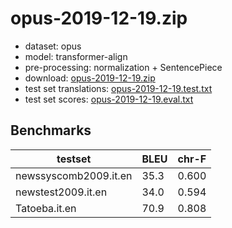 # opus-2019-12-19.zip

* dataset: opus
* model: transformer-align
* pre-processing: normalization + SentencePiece
* download: [opus-2019-12-19.zip](https://object.pouta.csc.fi/OPUS-MT-dev/it-en/opus-2019-12-19.zip)
* test set translations: [opus-2019-12-19.test.txt](https://object.pouta.csc.fi/OPUS-MT-dev/it-en/opus-2019-12-19.test.txt)
* test set scores: [opus-2019-12-19.eval.txt](https://object.pouta.csc.fi/OPUS-MT-dev/it-en/opus-2019-12-19.eval.txt)

## Benchmarks

| testset               | BLEU  | chr-F |
|-----------------------|-------|-------|
| newssyscomb2009.it.en 	| 35.3 	| 0.600 |
| newstest2009.it.en 	| 34.0 	| 0.594 |
| Tatoeba.it.en 	| 70.9 	| 0.808 |

